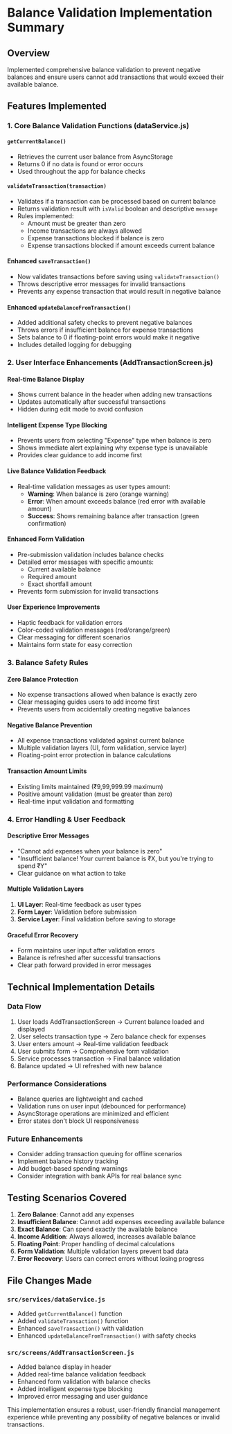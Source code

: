 # Balance Validation Implementation Summary

## Overview
Implemented comprehensive balance validation to prevent negative balances and ensure users cannot add transactions that would exceed their available balance.

## Features Implemented

### 1. Core Balance Validation Functions (dataService.js)

#### `getCurrentBalance()`
- Retrieves the current user balance from AsyncStorage
- Returns 0 if no data is found or error occurs
- Used throughout the app for balance checks

#### `validateTransaction(transaction)`
- Validates if a transaction can be processed based on current balance
- Returns validation result with `isValid` boolean and descriptive `message`
- Rules implemented:
  - Amount must be greater than zero
  - Income transactions are always allowed
  - Expense transactions blocked if balance is zero
  - Expense transactions blocked if amount exceeds current balance

#### Enhanced `saveTransaction()`
- Now validates transactions before saving using `validateTransaction()`
- Throws descriptive error messages for invalid transactions
- Prevents any expense transaction that would result in negative balance

#### Enhanced `updateBalanceFromTransaction()`
- Added additional safety checks to prevent negative balances
- Throws errors if insufficient balance for expense transactions
- Sets balance to 0 if floating-point errors would make it negative
- Includes detailed logging for debugging

### 2. User Interface Enhancements (AddTransactionScreen.js)

#### Real-time Balance Display
- Shows current balance in the header when adding new transactions
- Updates automatically after successful transactions
- Hidden during edit mode to avoid confusion

#### Intelligent Expense Type Blocking
- Prevents users from selecting "Expense" type when balance is zero
- Shows immediate alert explaining why expense type is unavailable
- Provides clear guidance to add income first

#### Live Balance Validation Feedback
- Real-time validation messages as user types amount:
  - **Warning**: When balance is zero (orange warning)
  - **Error**: When amount exceeds balance (red error with available amount)
  - **Success**: Shows remaining balance after transaction (green confirmation)

#### Enhanced Form Validation
- Pre-submission validation includes balance checks
- Detailed error messages with specific amounts:
  - Current available balance
  - Required amount
  - Exact shortfall amount
- Prevents form submission for invalid transactions

#### User Experience Improvements
- Haptic feedback for validation errors
- Color-coded validation messages (red/orange/green)
- Clear messaging for different scenarios
- Maintains form state for easy correction

### 3. Balance Safety Rules

#### Zero Balance Protection
- No expense transactions allowed when balance is exactly zero
- Clear messaging guides users to add income first
- Prevents users from accidentally creating negative balances

#### Negative Balance Prevention
- All expense transactions validated against current balance
- Multiple validation layers (UI, form validation, service layer)
- Floating-point error protection in balance calculations

#### Transaction Amount Limits
- Existing limits maintained (₹9,99,999.99 maximum)
- Positive amount validation (must be greater than zero)
- Real-time input validation and formatting

### 4. Error Handling & User Feedback

#### Descriptive Error Messages
- "Cannot add expenses when your balance is zero"
- "Insufficient balance! Your current balance is ₹X, but you're trying to spend ₹Y"
- Clear guidance on what action to take

#### Multiple Validation Layers
1. **UI Layer**: Real-time feedback as user types
2. **Form Layer**: Validation before submission
3. **Service Layer**: Final validation before saving to storage

#### Graceful Error Recovery
- Form maintains user input after validation errors
- Balance is refreshed after successful transactions
- Clear path forward provided in error messages

## Technical Implementation Details

### Data Flow
1. User loads AddTransactionScreen → Current balance loaded and displayed
2. User selects transaction type → Zero balance check for expenses
3. User enters amount → Real-time validation feedback
4. User submits form → Comprehensive form validation
5. Service processes transaction → Final balance validation
6. Balance updated → UI refreshed with new balance

### Performance Considerations
- Balance queries are lightweight and cached
- Validation runs on user input (debounced for performance)
- AsyncStorage operations are minimized and efficient
- Error states don't block UI responsiveness

### Future Enhancements
- Consider adding transaction queuing for offline scenarios
- Implement balance history tracking
- Add budget-based spending warnings
- Consider integration with bank APIs for real balance sync

## Testing Scenarios Covered

1. **Zero Balance**: Cannot add any expenses
2. **Insufficient Balance**: Cannot add expenses exceeding available balance
3. **Exact Balance**: Can spend exactly the available balance
4. **Income Addition**: Always allowed, increases available balance
5. **Floating Point**: Proper handling of decimal calculations
6. **Form Validation**: Multiple validation layers prevent bad data
7. **Error Recovery**: Users can correct errors without losing progress

## File Changes Made

### `src/services/dataService.js`
- Added `getCurrentBalance()` function
- Added `validateTransaction()` function  
- Enhanced `saveTransaction()` with validation
- Enhanced `updateBalanceFromTransaction()` with safety checks

### `src/screens/AddTransactionScreen.js`
- Added balance display in header
- Added real-time balance validation feedback
- Enhanced form validation with balance checks
- Added intelligent expense type blocking
- Improved error messaging and user guidance

This implementation ensures a robust, user-friendly financial management experience while preventing any possibility of negative balances or invalid transactions.
